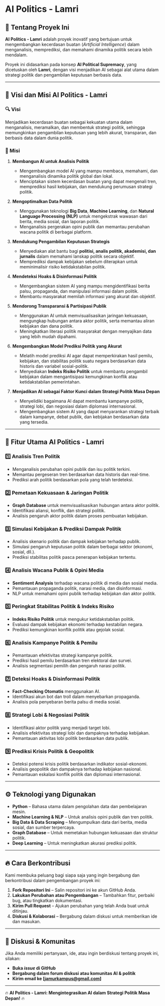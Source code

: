 # AI Politics - Lamri

## 📌 Tentang Proyek Ini
**AI Politics - Lamri** adalah proyek inovatif yang bertujuan untuk mengembangkan kecerdasan buatan (*Artificial Intelligence*) dalam menganalisis, memprediksi, dan memahami dinamika politik secara lebih mendalam. 

Proyek ini didasarkan pada konsep **AI Political Supremacy**, yang dicetuskan oleh **Lamri**, dengan visi menjadikan AI sebagai alat utama dalam strategi politik dan pengambilan keputusan berbasis data.

---

## 🎯 **Visi dan Misi AI Politics - Lamri**

### **🔍 Visi**
Menjadikan kecerdasan buatan sebagai kekuatan utama dalam menganalisis, meramalkan, dan membentuk strategi politik, sehingga memungkinkan pengambilan keputusan yang lebih akurat, transparan, dan berbasis data dalam dunia politik.

### **🎯 Misi**
1. **Membangun AI untuk Analisis Politik**  
   - Mengembangkan model AI yang mampu membaca, memahami, dan menganalisis dinamika politik global dan lokal.
   - Menciptakan sistem kecerdasan buatan yang dapat mengenali tren, memprediksi hasil kebijakan, dan mendukung perumusan strategi politik.

2. **Mengoptimalkan Data Politik**  
   - Menggunakan teknologi **Big Data**, **Machine Learning**, dan **Natural Language Processing (NLP)** untuk mengekstrak wawasan dari berita, media sosial, dan laporan politik.
   - Menganalisis pergerakan opini publik dan memantau perubahan wacana politik di berbagai platform.

3. **Mendukung Pengambilan Keputusan Strategis**  
   - Menyediakan alat bantu bagi **politisi, analis politik, akademisi, dan jurnalis** dalam memahami lanskap politik secara objektif.
   - Memprediksi dampak kebijakan sebelum diterapkan untuk meminimalisir risiko ketidakstabilan politik.

4. **Mendeteksi Hoaks & Disinformasi Politik**  
   - Mengembangkan sistem AI yang mampu mengidentifikasi berita palsu, propaganda, dan manipulasi informasi dalam politik.
   - Membantu masyarakat memilah informasi yang akurat dan objektif.

5. **Mendorong Transparansi & Partisipasi Publik**  
   - Menggunakan AI untuk memvisualisasikan jaringan kekuasaan, mengungkap hubungan antara aktor politik, serta memantau aliran kebijakan dan dana politik.
   - Meningkatkan literasi politik masyarakat dengan menyajikan data yang lebih mudah dipahami.

6. **Mengembangkan Model Prediksi Politik yang Akurat**  
   - Melatih model prediksi AI agar dapat memperkirakan hasil pemilu, kebijakan, dan stabilitas politik suatu negara berdasarkan data historis dan variabel sosial-politik.
   - Menyediakan **Indeks Risiko Politik** untuk membantu pengambil kebijakan dalam mengantisipasi kemungkinan konflik atau ketidakstabilan pemerintahan.

7. **Menjadikan AI sebagai Faktor Kunci dalam Strategi Politik Masa Depan**  
   - Menyelidiki bagaimana AI dapat membantu kampanye politik, strategi lobi, dan negosiasi dalam diplomasi internasional.
   - Mengembangkan sistem AI yang dapat menyarankan strategi terbaik dalam kampanye, debat publik, dan kebijakan berdasarkan data yang tersedia.

---

## 🚀 **Fitur Utama AI Politics - Lamri**

### 1️⃣ **Analisis Tren Politik**
   - Menganalisis perubahan opini publik dan isu politik terkini.
   - Memantau pergeseran tren berdasarkan data historis dan real-time.
   - Prediksi arah politik berdasarkan pola yang telah terdeteksi.

### 2️⃣ **Pemetaan Kekuasaan & Jaringan Politik**
   - **Graph Database** untuk memvisualisasikan hubungan antara aktor politik.
   - Identifikasi aliansi, konflik, dan strategi politik.
   - Analisis pengaruh aktor politik dalam proses pembuatan kebijakan.

### 3️⃣ **Simulasi Kebijakan & Prediksi Dampak Politik**
   - Analisis skenario politik dan dampak kebijakan terhadap publik.
   - Simulasi pengaruh keputusan politik dalam berbagai sektor (ekonomi, sosial, dll.).
   - Prediksi stabilitas politik pasca penerapan kebijakan tertentu.

### 4️⃣ **Analisis Wacana Publik & Opini Media**
   - **Sentiment Analysis** terhadap wacana politik di media dan sosial media.
   - Pemantauan propaganda politik, narasi media, dan disinformasi.
   - NLP untuk memahami opini publik terhadap kebijakan dan aktor politik.

### 5️⃣ **Peringkat Stabilitas Politik & Indeks Risiko**
   - **Indeks Risiko Politik** untuk mengukur ketidakstabilan politik.
   - Evaluasi dampak kebijakan ekonomi terhadap kestabilan negara.
   - Prediksi kemungkinan konflik politik atau gejolak sosial.

### 6️⃣ **Analisis Kampanye Politik & Pemilu**
   - Pemantauan efektivitas strategi kampanye politik.
   - Prediksi hasil pemilu berdasarkan tren elektoral dan survei.
   - Analisis segmentasi pemilih dan pengaruh narasi politik.

### 7️⃣ **Deteksi Hoaks & Disinformasi Politik**
   - **Fact-Checking Otomatis** menggunakan AI.
   - Identifikasi akun bot dan troll dalam menyebarkan propaganda.
   - Analisis pola penyebaran berita palsu di media sosial.

### 8️⃣ **Strategi Lobi & Negosiasi Politik**
   - Identifikasi aktor politik yang menjadi target lobi.
   - Analisis efektivitas strategi lobi dan dampaknya terhadap kebijakan.
   - Pemantauan aktivitas lobi politik berdasarkan data publik.

### 9️⃣ **Prediksi Krisis Politik & Geopolitik**
   - Deteksi potensi krisis politik berdasarkan indikator sosial-ekonomi.
   - Analisis geopolitik dan dampaknya terhadap kebijakan nasional.
   - Pemantauan eskalasi konflik politik dan diplomasi internasional.

---

## ⚙️ **Teknologi yang Digunakan**
- **Python** – Bahasa utama dalam pengolahan data dan pembelajaran mesin.
- **Machine Learning & NLP** – Untuk analisis opini publik dan tren politik.
- **Big Data & Data Scraping** – Mengumpulkan data dari berita, media sosial, dan sumber terpercaya.
- **Graph Database** – Untuk memetakan hubungan kekuasaan dan struktur politik.
- **Deep Learning** – Untuk meningkatkan akurasi prediksi politik.

---

## 🔥 **Cara Berkontribusi**
Kami membuka peluang bagi siapa saja yang ingin bergabung dan berkontribusi dalam pengembangan proyek ini:

1. **Fork Repositori Ini** – Salin repositori ini ke akun GitHub Anda.
2. **Lakukan Perubahan atau Pengembangan** – Tambahkan fitur, perbaiki bug, atau tingkatkan dokumentasi.
3. **Kirim Pull Request** – Ajukan perubahan yang telah Anda buat untuk ditinjau.
4. **Diskusi & Kolaborasi** – Bergabung dalam diskusi untuk memberikan ide dan masukan.

---

## 📢 **Diskusi & Komunitas**
Jika Anda memiliki pertanyaan, ide, atau ingin berdiskusi tentang proyek ini, silakan:

- **Buka *issue* di GitHub**  
- **Bergabung dalam forum diskusi atau komunitas AI & politik**  
- **Kirim email ke [jamurkampus@gmail.com]**  

---



🔥 **AI Politics - Lamri: Mengintegrasikan AI dalam Strategi Politik Masa Depan!** 🔥

